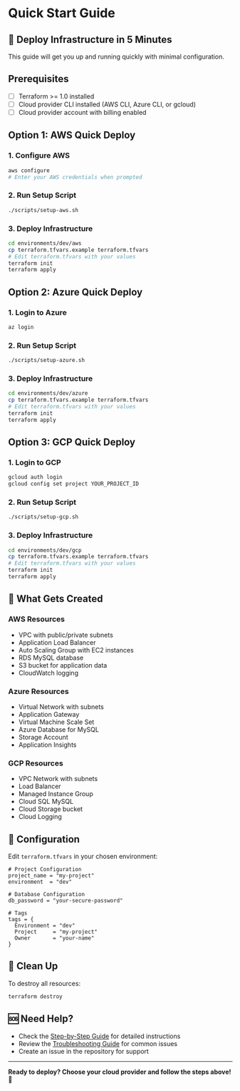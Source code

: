 # Quick Start Guide

## 🚀 Deploy Infrastructure in 5 Minutes

This guide will get you up and running quickly with minimal configuration.

## Prerequisites

- [ ] Terraform >= 1.0 installed
- [ ] Cloud provider CLI installed (AWS CLI, Azure CLI, or gcloud)
- [ ] Cloud provider account with billing enabled

## Option 1: AWS Quick Deploy

### 1. Configure AWS
```bash
aws configure
# Enter your AWS credentials when prompted
```

### 2. Run Setup Script
```bash
./scripts/setup-aws.sh
```

### 3. Deploy Infrastructure
```bash
cd environments/dev/aws
cp terraform.tfvars.example terraform.tfvars
# Edit terraform.tfvars with your values
terraform init
terraform apply
```

## Option 2: Azure Quick Deploy

### 1. Login to Azure
```bash
az login
```

### 2. Run Setup Script
```bash
./scripts/setup-azure.sh
```

### 3. Deploy Infrastructure
```bash
cd environments/dev/azure
cp terraform.tfvars.example terraform.tfvars
# Edit terraform.tfvars with your values
terraform init
terraform apply
```

## Option 3: GCP Quick Deploy

### 1. Login to GCP
```bash
gcloud auth login
gcloud config set project YOUR_PROJECT_ID
```

### 2. Run Setup Script
```bash
./scripts/setup-gcp.sh
```

### 3. Deploy Infrastructure
```bash
cd environments/dev/gcp
cp terraform.tfvars.example terraform.tfvars
# Edit terraform.tfvars with your values
terraform init
terraform apply
```

## 🎯 What Gets Created

### AWS Resources
- VPC with public/private subnets
- Application Load Balancer
- Auto Scaling Group with EC2 instances
- RDS MySQL database
- S3 bucket for application data
- CloudWatch logging

### Azure Resources
- Virtual Network with subnets
- Application Gateway
- Virtual Machine Scale Set
- Azure Database for MySQL
- Storage Account
- Application Insights

### GCP Resources
- VPC Network with subnets
- Load Balancer
- Managed Instance Group
- Cloud SQL MySQL
- Cloud Storage bucket
- Cloud Logging

## 🔧 Configuration

Edit `terraform.tfvars` in your chosen environment:

```hcl
# Project Configuration
project_name = "my-project"
environment  = "dev"

# Database Configuration
db_password = "your-secure-password"

# Tags
tags = {
  Environment = "dev"
  Project     = "my-project"
  Owner       = "your-name"
}
```

## 🧹 Clean Up

To destroy all resources:
```bash
terraform destroy
```

## 🆘 Need Help?

- Check the [Step-by-Step Guide](step-by-step-deployment-guide.md) for detailed instructions
- Review the [Troubleshooting Guide](troubleshooting-guide.md) for common issues
- Create an issue in the repository for support

---

**Ready to deploy? Choose your cloud provider and follow the steps above!** 🚀
